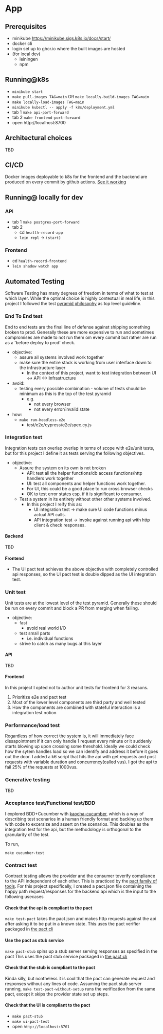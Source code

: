 # App

## Prerequisites

- minikube https://minikube.sigs.k8s.io/docs/start/
- docker cli
- login set up to ghcr.io where the built images are hosted
- (for local dev)
  - leiningen
  - npm

## Running@k8s

- `minikube start`
- `make pull-images TAG=main` OR `make locally-build-images TAG=main`
- `make locally-load-images TAG=main`
- `minikube kubectl -- apply -f k8s/deployment.yml`
- tab 1 `make api-port-forward`
- tab 2 `make frontend-port-forward`
- open http://localhost:8700

## Architectural choices

TBD

## CI/CD

Docker images deployable to k8s for the frontend and the backend are produced on every commit by github actions.
[See it working](https://github.com/iku000888/k8s-clojure-cljs-postgres-app/actions)

## Running@ locally for dev

### API

- tab 1 `make postgres-port-forward`
- tab 2
  - cd `health-record-app`
  - `lein repl` -> `(start)`

### Frontend

- cd `health-record-frontend`
- `lein shadow watch app`

## Automated Testing

Software Testing has many degrees of freedom in terms of what to test at which layer.
While the optimal choice is highly contextual in real life, in this project I followed the test [pyramid philosophy](https://martinfowler.com/articles/practical-test-pyramid.html) as top level guideline.

### End To End test

End to end tests are the final line of defense against shipping something broken to prod.
Generally these are more expensive to run and sometimes compromises are made to not run them om every commit but rather are run as a 'before deploy to prod' check.

- objective:
  - assure all systems involved work together
  - make sure the entire stack is working from user interface down to the infrastructure layer
    - In the context of this project, want to test integration between UI <-> API <-> Infrastructure
- avoid:
  - testing every possible combination - volume of tests should be minimum as this is the top of the test pyramid
    - e.g.
      - not every browser
      - not every error/invalid state
- how:
  - `make run-headless-e2e`
    - test/e2e/cypress/e2e/spec.cy.js

### Integration test

Integration tests can overlap overlap in terms of scope with e2e/unit tests, but for this project
I define it as tests serving the following objectives.

- objective:
  - Assure the system on its own is not broken
    - API: test all the helper functions/db access functions/http handlers work together
    - UI: test all components and helper functions work together.
    - For UI, this could be a good place to run cross browser checks
    - OK to test error states esp. if it is significant to consumer.
  - Test a system in its entirety without other other systems involved.
    - In this project I reify this as:
      - UI integration test -> make sure UI code functions minus actual API calls.
      - API integration test -> invoke against running api with http client & check responses.

#### Backend

TBD

#### Frontend

- The UI pact test achieves the above objective with completely controlled api responses, so the UI pact test is double dipped as the UI integration test.

### Unit test

Unit tests are at the lowest level of the test pyramid.
Generally these should be run on every commit and block a PR from merging when failing.

- objective:
  - fast
    - avoid real world I/O
  - test small parts
    - i.e. individual functions
  - strive to catch as many bugs at this layer

#### API

TBD

#### Frontend

In this project I opted not to author unit tests for frontend for 3 reasons.
1. Prioritize e2e and pact test
2. Most of the lower level components are third party and well tested
3. How the components are combined with stateful interaction is a integration test notion

### Performance/load test

Regardless of how correct the system is, it will immediately face dissapointment if it can only handle 1 request every minute or it suddenly starts blowing up upon crossing some threshold. Ideally we could check how the sytem handles load so we can identify and address it before it goes out the door.
I added a k6 script that hits the api with get requests and post requests with variable duration and concurrency(called vus). I got the api to fail 25% of the requests at 1000vus.

### Generative testing

TBD

### Acceptance test/Functional test/BDD

I explored BDD+Cucumber with [kaocha-cucumber](https://github.com/lambdaisland/kaocha-cucumber), which is a way of describing test scenarios in a human friendly format and backing up them with code to excersize and assert on the scenarios. This doubles as the integration test for the api, but the methodology is orthogonal to the granularity of the test.

To run,

```
make cucumber-test
```

### Contract test

Contract testing allows the provider and the consumer toverify compliance to the API independent of each other.
This is practiced by the [pact family of tools](https://docs.pact.io/).
For this project specifically, I created a pact.json file containing the happy path request/responses for the backend api which is the input to the following usecases

#### Check that the api is compliant to the pact

`make test-pact` takes the pact.json and makes http requests against the api after asking it to be put in a known state. This uses the pact verifier packaged in [the pact cli](https://hub.docker.com/r/pactfoundation/pact-cli)

#### Use the pact as stub service

`make pact-stub` spins up a stub server serving responses as specified in the pact
This uses the pact stub service packaged in [the pact cli](https://hub.docker.com/r/pactfoundation/pact-cli)

#### Check that the stub is compliant to the pact

Kinda silly, but nontheless it is cool that the pact can generate request and responses without any lines of code. Assuming the pact stub server running,
`make test-pact-without-setup` runs the verification from the same pact, except it skips the provider state set up steps.

#### Check that the UI is compliant to the pact

- `make pact-stub`
- `make ui-pact-test`
- open `http://localhost:8701`
